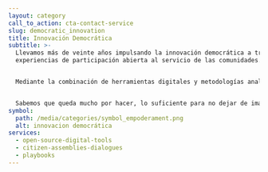 ```yaml
---
layout: category
call_to_action: cta-contact-service
slug: democratic_innovation
title: Innovación Democrática
subtitle: >-
  Llevamos más de veinte años impulsando la innovación democrática a través de
  experiencias de participación abierta al servicio de las comunidades. 


  Mediante la combinación de herramientas digitales y metodologías analógicas, trabajamos para mejorar la calidad de las instituciones públicas sumando la voz de la ciudadanía. 


  Sabemos que queda mucho por hacer, lo suficiente para no dejar de imaginar nuevas formas de implicación ciudadana que nos ayuden a construir marcos de convivencia más robustos y respetuosos.
symbol:
  path: /media/categories/symbol_empoderament.png
  alt: innovacion democrática
services:
  - open-source-digital-tools
  - citizen-assemblies-dialogues
  - playbooks
---
```

